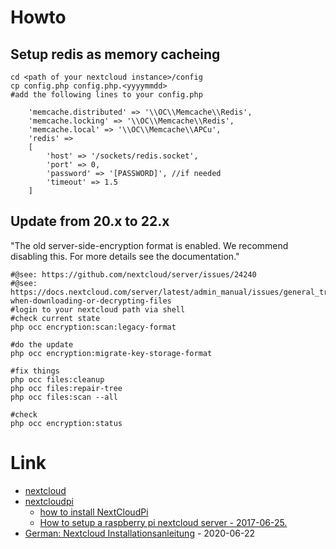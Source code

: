 # Howto

## Setup redis as memory cacheing

```
cd <path of your nextcloud instance>/config
cp config.php config.php.<yyyymmdd>
#add the following lines to your config.php

    'memcache.distributed' => '\\OC\\Memcache\\Redis',
    'memcache.locking' => '\\OC\\Memcache\\Redis',
    'memcache.local' => '\\OC\\Memcache\\APCu',
    'redis' =>
    [
        'host' => '/sockets/redis.socket',
        'port' => 0,
        'password' => '[PASSWORD]', //if needed
        'timeout' => 1.5
    ]
```

## Update from 20.x to 22.x

"The old server-side-encryption format is enabled. We recommend disabling this. For more details see the documentation."

```
#@see: https://github.com/nextcloud/server/issues/24240
#@see: https://docs.nextcloud.com/server/latest/admin_manual/issues/general_troubleshooting.html#problems-when-downloading-or-decrypting-files
#login to your nextcloud path via shell
#check current state
php occ encryption:scan:legacy-format

#do the update
php occ encryption:migrate-key-storage-format

#fix things
php occ files:cleanup
php occ files:repair-tree
php occ files:scan --all

#check
php occ encryption:status
```

# Link

* [nextcloud](https://nextcloud.com/)
* [nextcloudpi](https://ownyourbits.com/nextcloudpi/)
    * [how to install NextCloudPi](https://github.com/nextcloud/nextcloudpi/wiki/How-to-install-NextCloudPi)
    * [How to setup a raspberry pi nextcloud server - 2017-06-25.](https://pimylifeup.com/raspberry-pi-nextcloud-server/)
* [German: Nextcloud Installationsanleitung](https://www.c-rieger.de/nextcloud-installationsanleitung/) - 2020-06-22
